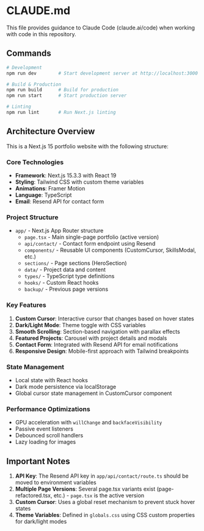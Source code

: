 # CLAUDE.md

This file provides guidance to Claude Code (claude.ai/code) when working with code in this repository.

## Commands

```bash
# Development
npm run dev        # Start development server at http://localhost:3000

# Build & Production
npm run build      # Build for production
npm run start      # Start production server

# Linting
npm run lint       # Run Next.js linting
```

## Architecture Overview

This is a Next.js 15 portfolio website with the following structure:

### Core Technologies
- **Framework**: Next.js 15.3.3 with React 19
- **Styling**: Tailwind CSS with custom theme variables
- **Animations**: Framer Motion
- **Language**: TypeScript
- **Email**: Resend API for contact form

### Project Structure
- `app/` - Next.js App Router structure
  - `page.tsx` - Main single-page portfolio (active version)
  - `api/contact/` - Contact form endpoint using Resend
  - `components/` - Reusable UI components (CustomCursor, SkillsModal, etc.)
  - `sections/` - Page sections (HeroSection)
  - `data/` - Project data and content
  - `types/` - TypeScript type definitions
  - `hooks/` - Custom React hooks
  - `backup/` - Previous page versions

### Key Features
1. **Custom Cursor**: Interactive cursor that changes based on hover states
2. **Dark/Light Mode**: Theme toggle with CSS variables
3. **Smooth Scrolling**: Section-based navigation with parallax effects
4. **Featured Projects**: Carousel with project details and modals
5. **Contact Form**: Integrated with Resend API for email notifications
6. **Responsive Design**: Mobile-first approach with Tailwind breakpoints

### State Management
- Local state with React hooks
- Dark mode persistence via localStorage
- Global cursor state management in CustomCursor component

### Performance Optimizations
- GPU acceleration with `willChange` and `backfaceVisibility`
- Passive event listeners
- Debounced scroll handlers
- Lazy loading for images

## Important Notes

1. **API Key**: The Resend API key in `app/api/contact/route.ts` should be moved to environment variables
2. **Multiple Page Versions**: Several page.tsx variants exist (page-refactored.tsx, etc.) - `page.tsx` is the active version
3. **Custom Cursor**: Uses a global reset mechanism to prevent stuck hover states
4. **Theme Variables**: Defined in `globals.css` using CSS custom properties for dark/light modes